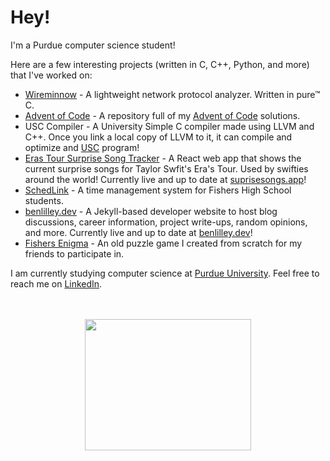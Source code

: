 # Hey!

I'm a Purdue computer science student!

Here are a few interesting projects (written in C, C++, Python, and more) that I've worked on:

- [Wireminnow](https://github.com/bunceandbean/wireminnow) - A lightweight network protocol analyzer. Written in pure™ C.
- [Advent of Code](https://github.com/bunceandbean/advent-of-code) - A repository full of my [Advent of Code](https://adventofcode.com) solutions.
- USC Compiler - A University Simple C compiler made using LLVM and C++. Once you link a local copy of LLVM to it, it can compile and optimize and [USC](https://itp439-20231.github.io/USCLanguage.html) program!
- [Eras Tour Surprise Song Tracker](https://github.com/bunceandbean/eras-tour-surprise-songs) - A React web app that shows the current surprise songs for Taylor Swfit's Era's Tour. Used by swifties around the world! Currently live and up to date at [suprisesongs.app](https://surprisesongs.app)!
- [SchedLink](https://schedlink.com/) - A time management system for Fishers High School students.
- [benlilley.dev](https://github.com/bunceandbean/bunceandbean.github.io) - A Jekyll-based developer website to host blog discussions, career information, project write-ups, random opinions, and more. Currently live and up to date at [benlilley.dev](https://benlilley.dev)!
- [Fishers Enigma](https://github.com/bunceandbean/FishersEnigma) - An old puzzle game I created from scratch for my friends to participate in.

I am currently studying computer science at [Purdue University](https://purdue.edu/).
 Feel free to reach me on [LinkedIn](https://www.linkedin.com/in/ben-lilley-).

<p align="center">
<br>
 <br>
 <img src="https://i.gifer.com/ZC9K.gif" width = "266" height = "210">
</p>

